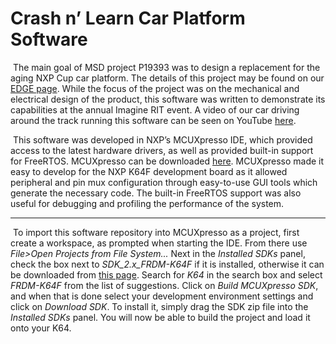 # Crash n’ Learn Car Platform Software

​	The main goal of MSD project P19393 was to design a replacement for the aging NXP Cup car platform. The details of this project may be found on our [EDGE page](http://edge.rit.edu/edge/P19393/public/Home). While the focus of the project was on the mechanical and electrical design of the product, this software was written to demonstrate its capabilities at the annual Imagine RIT event. A video of our car driving around the track running this software can be seen on YouTube [here](https://youtu.be/WNO-WMuB2no).

​	This software was developed in NXP’s MCUXpresso IDE, which provided access to the latest hardware drivers, as well as provided built-in support for FreeRTOS. MCUXpresso can be downloaded [here](https://www.nxp.com/support/developer-resources/software-development-tools/mcuxpresso-software-and-tools:MCUXPRESSO). MCUXpresso made it easy to develop for the NXP K64F development board as it allowed peripheral and pin mux configuration through easy-to-use GUI tools which generate the necessary code. The built-in FreeRTOS support was also useful for debugging and profiling the performance of the system. 

------

​	To import this software repository into MCUXpresso as a project, first create a workspace, as prompted when starting the IDE. From there use *File>Open Projects from File System...* Next in the *Installed SDKs* panel, check the box next to *SDK_2.x_FRDM-K64F* if it is installed, otherwise it can be downloaded from [this page](https://mcuxpresso.nxp.com/en/select). Search for *K64* in the search box and select *FRDM-K64F* from the list of suggestions. Click on *Build MCUXpresso SDK*, and when that is done select your development environment settings and click on *Download SDK*. To install it, simply drag the SDK zip file into the *Installed SDKs* panel. You will now be able to build the project and load it onto your K64. 